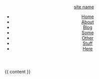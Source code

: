 <!DOCTYPE html>
<html>
<head>
    <title>Example</title>
    <link rel="stylesheet" type="text/css" href="{{ "/assets/style.css" | relative_url }}">
</head>
<body>

<header>
    <span class="logo"><a href="">site name</a></span> 
    <ul class="navigation">
        <li><a href="/">Home</a></li>
        <li><a href="/">About</a></li>
        <li><a href="/">Blog</a></li>
        <li><a href="/">Some</a></li>
        <li><a href="/">Other</a></li>
        <li><a href="/">Stuff</a></li>
        <li><a href="/">Here</a></li>
    </ul>
</header>

<content>
{{ content }}
</content>

</body>
</html>